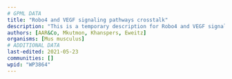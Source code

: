```yaml
---
# GPML DATA
title: "Robo4 and VEGF signaling pathways crosstalk"
description: "This is a temporary description for Robo4 and VEGF signaling pathways crosstalk"
authors: [AAR&Co, Mkutmon, Khanspers, Eweitz]
organisms: [Mus musculus]
# ADDITIONAL DATA
last-edited: 2021-05-23
communities: []
wpid: "WP3864"
---
```

